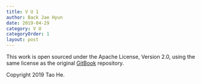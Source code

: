 ```yaml
---
title: V U 1
author: Back Jae Hyun
date: 2019-04-29
category: V U
categoryOrder: 1
layout: post
---
```


This work is open sourced under the Apache License, Version 2.0, using the
same license as the original [GitBook](https://github.com/GitbookIO/gitbook) repository.

Copyright 2019 Tao He.
